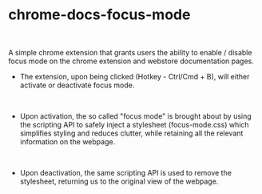 # chrome-docs-focus-mode
<br>

A simple chrome extension that grants users the ability to enable / disable focus mode on the chrome extension and webstore documentation pages.
<br>

* The extension, upon being clicked (Hotkey - Ctrl/Cmd + B), will either activate or deactivate focus mode.
<br>

* Upon activation, the so called "focus mode" is brought about by using the scripting API to safely inject a stylesheet (focus-mode.css) which simplifies styling and reduces clutter, while retaining all the relevant information on the webpage. 
<br>

* Upon deactivation, the same scripting API is used to remove the stylesheet, returning us to the original view of the webpage. 
